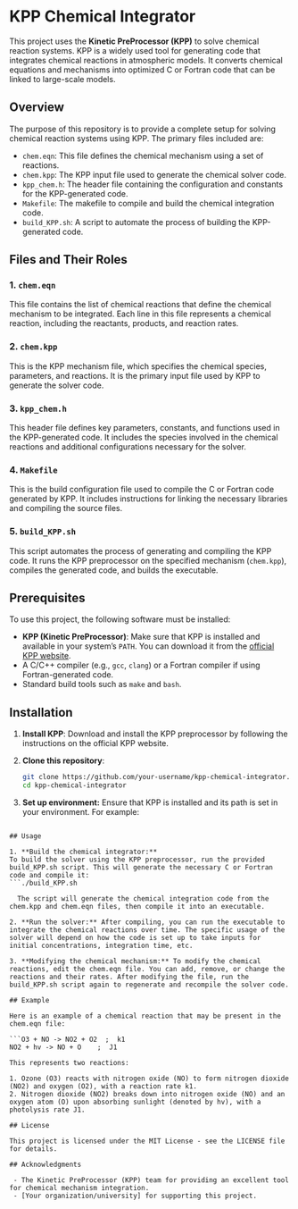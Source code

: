 # KPP Chemical Integrator

This project uses the **Kinetic PreProcessor (KPP)** to solve chemical reaction systems. KPP is a widely used tool for generating code that integrates chemical reactions in atmospheric models. It converts chemical equations and mechanisms into optimized C or Fortran code that can be linked to large-scale models.

## Overview

The purpose of this repository is to provide a complete setup for solving chemical reaction systems using KPP. The primary files included are:

- `chem.eqn`: This file defines the chemical mechanism using a set of reactions.
- `chem.kpp`: The KPP input file used to generate the chemical solver code.
- `kpp_chem.h`: The header file containing the configuration and constants for the KPP-generated code.
- `Makefile`: The makefile to compile and build the chemical integration code.
- `build_KPP.sh`: A script to automate the process of building the KPP-generated code.

## Files and Their Roles

### 1. `chem.eqn`
This file contains the list of chemical reactions that define the chemical mechanism to be integrated. Each line in this file represents a chemical reaction, including the reactants, products, and reaction rates.

### 2. `chem.kpp`
This is the KPP mechanism file, which specifies the chemical species, parameters, and reactions. It is the primary input file used by KPP to generate the solver code.

### 3. `kpp_chem.h`
This header file defines key parameters, constants, and functions used in the KPP-generated code. It includes the species involved in the chemical reactions and additional configurations necessary for the solver.

### 4. `Makefile`
This is the build configuration file used to compile the C or Fortran code generated by KPP. It includes instructions for linking the necessary libraries and compiling the source files.

### 5. `build_KPP.sh`
This script automates the process of generating and compiling the KPP code. It runs the KPP preprocessor on the specified mechanism (`chem.kpp`), compiles the generated code, and builds the executable.

## Prerequisites

To use this project, the following software must be installed:

- **KPP (Kinetic PreProcessor)**: Make sure that KPP is installed and available in your system’s `PATH`. You can download it from the [official KPP website](https://people.cs.vt.edu/~asandu/Software/Kpp/).
- A C/C++ compiler (e.g., `gcc`, `clang`) or a Fortran compiler if using Fortran-generated code.
- Standard build tools such as `make` and `bash`.

## Installation

1. **Install KPP**: 
   Download and install the KPP preprocessor by following the instructions on the official KPP website.
   
2. **Clone this repository**:
   ```bash
   git clone https://github.com/your-username/kpp-chemical-integrator.git
   cd kpp-chemical-integrator

3. **Set up environment:**
  Ensure that KPP is installed and its path is set in your environment. For example:
  ```export PATH=/path/to/kpp:$PATH

## Usage

1. **Build the chemical integrator:**
  To build the solver using the KPP preprocessor, run the provided build_KPP.sh script. This will generate the necessary C or Fortran code and compile it:
  ```./build_KPP.sh

    The script will generate the chemical integration code from the chem.kpp and chem.eqn files, then compile it into an executable.

2. **Run the solver:** After compiling, you can run the executable to integrate the chemical reactions over time. The specific usage of the solver will depend on how the code is set up to take inputs for initial concentrations, integration time, etc.

3. **Modifying the chemical mechanism:** To modify the chemical reactions, edit the chem.eqn file. You can add, remove, or change the reactions and their rates. After modifying the file, run the build_KPP.sh script again to regenerate and recompile the solver code.

## Example

Here is an example of a chemical reaction that may be present in the chem.eqn file:

  ```O3 + NO -> NO2 + O2  ;  k1
  NO2 + hv -> NO + O    ;  J1

This represents two reactions:

1. Ozone (O3) reacts with nitrogen oxide (NO) to form nitrogen dioxide (NO2) and oxygen (O2), with a reaction rate k1.
2. Nitrogen dioxide (NO2) breaks down into nitrogen oxide (NO) and an oxygen atom (O) upon absorbing sunlight (denoted by hv), with a photolysis rate J1.

## License

This project is licensed under the MIT License - see the LICENSE file for details.

## Acknowledgments

   - The Kinetic PreProcessor (KPP) team for providing an excellent tool for chemical mechanism integration.
   - [Your organization/university] for supporting this project.
